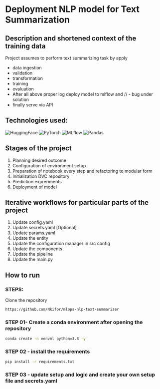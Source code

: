 # Deployment NLP model for Text Summarization



## Description and shortened context of the training data
Project assumes to perform text summarizing task by apply
- data ingestion
- validation
- transformation
- training
- evaluation
- After all above proper log deploy model to mlflow and // - bug under solution
- finally serve via API


## Technologies used:

![HuggingFace](https://img.shields.io/badge/huggingface-%23F37626.svg?style=for-the-badge&logo=huggingface&logoColor=white)
![PyTorch](https://img.shields.io/badge/pytorch-%23EE4C2C.svg?style=for-the-badge&logo=pytorch&logoColor=white)
![MLflow](https://img.shields.io/badge/mlflow-%23d9ead3.svg?style=for-the-badge&logo=numpy&logoColor=blue)
![Pandas](https://img.shields.io/badge/pandas-%23150458.svg?style=for-the-badge&logo=pandas&logoColor=white)




## Stages of the project

1. Planning desired outcome
2. Configuration of environment setup
3. Preparation of notebook every step and refactoring to modular form
4. Initialization DVC repository
5. Prediction expreriments
6. Deployment of model


## Iterative workflows for particular parts of the project

1. Update config.yaml
2. Update secrets.yaml [Optional]
3. Update params.yaml
4. Update the entity
5. Update the configuration manager in src config
6. Update the components
7. Update the pipeline
8. Update the main.py





## How to run

### STEPS:

Clone the repository

```bash
https://github.com/Nkifor/mlops-nlp-text-summarizer
```
### STEP 01- Create a conda environment after opening the repository

```bash
conda create -n venvml python=3.8 -y
```



### STEP 02 - install the requirements
```bash
pip install -r requirements.txt
```


### STEP 03 - update setup and logic and create your own setup file and secrets.yaml

